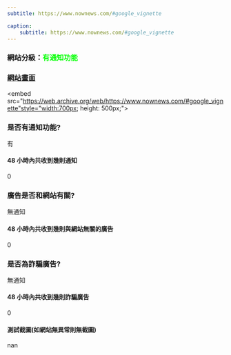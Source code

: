 ```yaml
---
subtitle: https://www.nownews.com/#google_vignette

caption:
	subtitle: https://www.nownews.com/#google_vignette
---
```


<h3>網站分級：<font color="#00FF00">有通知功能</font></h3>

### [網站畫面](https://www.nownews.com/#google_vignette)
<embed src="https://web.archive.org/web/https://www.nownews.com/#google_vignette"style="width:700px; height: 500px;">

### 是否有通知功能?
有

#### 48 小時內共收到幾則通知
0

### 廣告是否和網站有關?
無通知

#### 48 小時內共收到幾則與網站無關的廣告
0

### 是否為詐騙廣告?
無通知

#### 48 小時內共收到幾則詐騙廣告
0

#### 測試截圖(如網站無異常則無截圖)
nan

